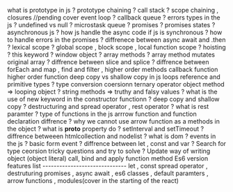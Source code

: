 what is prototype in js ?
prototype chaining ?
call stack ?
scope chaining , closures //pending cover
event loop ?
callback queue ?
errors types in the js ?
undefined vs null ?
microstask queue ?
promises ?
promises states ?
asynchronous js ?
how js handle the async code if js is synchronous ?
how to handle errors in the promises ?
diffrenece between async await and .then ?
lexical scope ?
global scope , block scope , local function scope ?
hoisting ?
this keyword ?
window object ?
array methods ?
array method mutates original array ?
diffrence between slice and splice ?
diffrence between forEach and map , find and filter , higher order methods
callback function
higher order function
deep copy vs shallow copy in js
loops
reference and primitive types ?
type conversion coersionn
ternary operator
object method => looping object ?
string methods =>
truthy and falsy values ?
what is the use of new keyword in the constructor functionn ?
deep copy and shallow copy ?
destructuring and spread operator , rest operator ?
what is rest paramter ?
type of functions in the js
arrrow function and function declaration diffrence ?
why we cannot use arrow function as a methods in the object ?
what is **proto** property do ?
setInterval and setTimeout ?
diffrence betweeen htmlcollection and nodelist ?
what is dom ?
events in the js ?
basic form event ?
diffrence between let , const and var ?
Search for type ceorsion tricky questions and try to solve ?
Update way of writing object (object literal)
call, bind and apply function method
Es6 version features list ------------------------------
let , const
spread operator , destruturing
promises , async await , es6 classes , default paramters , arrow functions , modules(cover in the starting of the react)
